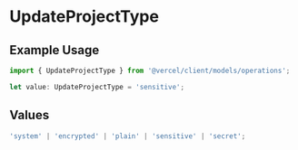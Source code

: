# UpdateProjectType

## Example Usage

```typescript
import { UpdateProjectType } from '@vercel/client/models/operations';

let value: UpdateProjectType = 'sensitive';
```

## Values

```typescript
'system' | 'encrypted' | 'plain' | 'sensitive' | 'secret';
```
